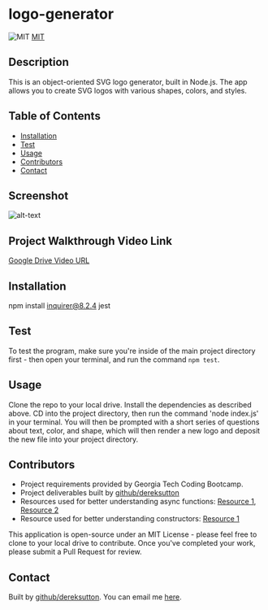 # logo-generator

![MIT](https://img.shields.io/badge/license/license-MIT-blue.svg)
[MIT](https://opensource.org/licenses/MIT)

## Description
This is an object-oriented SVG logo generator, built in Node.js. The app allows you to create SVG logos with various shapes, colors, and styles.

## Table of Contents
* [Installation](#Installation)
* [Test](#Test)
* [Usage](#Usage)
* [Contributors](#Contributors)
* [Contact](#Contact)

## Screenshot
![alt-text](N/A)

## Project Walkthrough Video Link
[Google Drive Video URL](https://drive.google.com/file/d/1DryO2i1LX_kSFwltiqzuqUdUR1x77oQy/view)

## Installation
npm install inquirer@8.2.4 jest

## Test
To test the program, make sure you're inside of the main project directory first - then open your terminal, and run the command `npm test`.

## Usage
Clone the repo to your local drive. Install the dependencies as described above. CD into the project directory, then run the command 'node index.js' in your terminal. You will then be prompted with a short series of questions about text, color, and shape, which will then render a new logo and deposit the new file into your project directory.

## Contributors
* Project requirements provided by Georgia Tech Coding Bootcamp.
* Project deliverables built by [github/dereksutton](https://github.com/dereksutton)
* Resources used for better understanding async functions: [Resource 1](https://2ality.com/2016/10/async-function-tips.html), [Resource 2](https://developer.mozilla.org/en-US/docs/Web/JavaScript/Reference/Statements/async_function)
* Resource used for better understanding constructors: [Resource 1](https://rollbar.com/blog/javascript-constructors/#:~:text=Errors%20With%20Rollbar-,What%20is%20a%20Constructor%20in%20JavaScript%3F,created%20using%20the%20new%20keyword.)

This application is open-source under an MIT License - please feel free to clone to your local drive to contribute. Once you've completed your work, please submit a Pull Request for review.

## Contact
Built by [github/dereksutton](https://github.com/dereksutton). You can email me [here](mailto:dereksutton86@gmail.com).